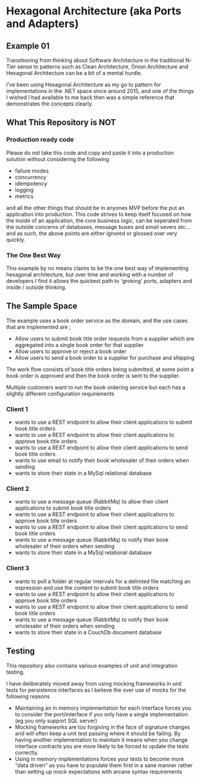 # Hexagonal Architecture (aka Ports and Adapters) #

## Example 01 ##

Transitioning from thinking about Software Architecture in the traditional N-Tier sense to patterns such as Clean Architecture, Onion Architecture and Hexagonal Architecture can be a bit of a mental hurdle.

I've been using Hexagonal Architecture as my go to pattern for implementations in the .NET space since around 2015, and one of the things I wished I had available to me back then was a simple reference that demonstrates the concepts clearly.

## What This Repository is NOT ##

### Production ready code ###

Please do not take this code and copy and paste it into a production solution without considering the following

* failure modes
* concurrency
* idempotency
* logging
* metrics

and all the other things that should be in anyones MVP before the put an application into production.
This code strives to keep itself focused on how the inside of an application, the core business logic, can be seperated from the outside concerns of databases, message buses and email severs etc... and as such, the above points are either ignored or glossed over very quickly.

### The One Best Way ###

This example by no means claims to be the one best way of implementing hexagonal architecture, but over time and working with a number of developers I find it allows the quickest path to 'groking' ports, adapters and inside / outside thinking.

## The Sample Space ##

The example uses a book order service as the domain, and the use cases that are implemented are ;

* Allow users to submit book title order requests from a supplier which are aggregated into a single book order for that supplier
* Allow users to approve or reject a book order 
* Allow users to send a book order to a supplier for purchase and shipping

The work flow consists of book title orders being submitted, at some point a book order is approved and then the book order is sent
to the supplier.

Multiple customers want to run the book ordering service but each has a slightly different configuration requirements

### Client 1 ###

* wants to use a REST endpoint to allow their client applications to submit book title orders
* wants to use a REST endpoint to allow their client applications to approve book title orders
* wants to use a REST endpoint to allow their client applications to send book title orders
* wants to use email to notify their book wholesaler of their orders when sending
* wants to store their state in a MySql relational database

### Client 2 ###

* wants to use a message queue (RabbitMq) to allow their client applications to submit book title orders
* wants to use a REST endpoint to allow their client applications to approve book title orders
* wants to use a REST endpoint to allow their client applications to send book title orders
* wants to use a message queue (RabbitMq) to notify their book wholesaler of their orders when sending
* wants to store their state in a MySql relational database

### Client 3 ###

* wants to poll a folder at regular intervals for a delimted file matching an expression and use the content to submit book title orders
* wants to use a REST endpoint to allow their client applications to approve book title orders
* wants to use a REST endpoint to allow their client applications to send book title orders
* wants to use a message queue (RabbitMq) to notify their book wholesaler of their orders when sending
* wants to store their state in a CouchDb document database

## Testing ##
This repository also contains various examples of unit and integration testing.

I have deliberately moved away from using mocking frameworks in unit tests for persistence interfaces as I 
believe the over use of mocks for the following reasons
* Maintaining an in memory implementation for each interface forces you to consider the port/interface if you only have
a single implementation (eg you only support SQL server)
* Mocking frameworks are too forgiving in the face of signature changes and will often keep a unit test passing where it should be failing. 
  By having another implementation to maintain it means when you change interface contracts you are more likely to be forced to update the tests correctly.
* Using in memory implementations forces your tests to become more "data driven" as you have to populate them first in a sane manner
rather than setting up mock expectations with arcane syntax requirements
  

